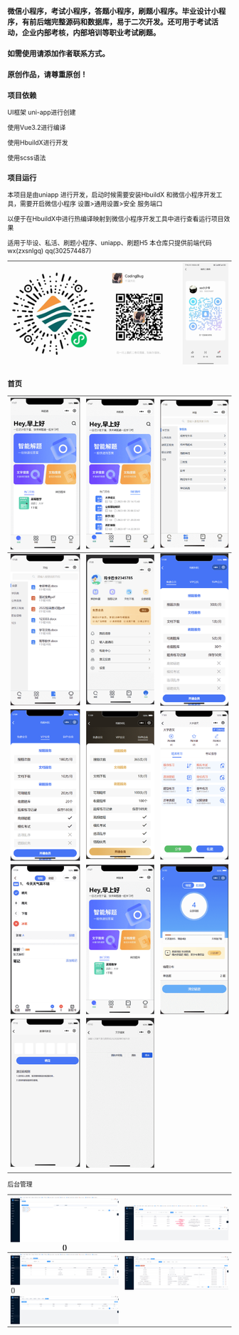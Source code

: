 ### 微信小程序，考试小程序，答题小程序，刷题小程序。毕业设计小程序，有前后端完整源码和数据库，易于二次开发。还可用于考试活动，企业内部考核，内部培训等职业考试刷题。

### 如需使用请添加作者联系方式。

### 原创作品，请尊重原创！



### 项目依赖

UI框架 uni-app进行创建

使用Vue3.2进行编译

使用HbuildX进行开发

使用scss语法

### 项目运行

本项目是由uniapp 进行开发，启动时候需要安装HbuildX 和微信小程序开发工具，需要开启微信小程序 设置>通用设置>安全 服务端口

以便于在HbuildX中进行热编译映射到微信小程序开发工具中进行查看运行项目效果

适用于毕设、私活、刷题小程序、uniapp、刷题H5
本仓库只提供前端代码
wx(zxsnlgq) qq(302574487)

| <img src="./readmeImg/xcx.png" style="zoom:50%;" /> | <img src="./readmeImg/wx.png" style="zoom:50%;" /> | <img src="./readmeImg/qq.png" style="zoom:50%;" /> |
| ------------------------ | ----------------------- | ----------------------- |



### 首页

| <img src="./readmeImg/1.png" style="zoom:50%;" />  | <img src="./readmeImg/2.png" style="zoom:50%;" />  | <img src="./readmeImg/3.png" style="zoom:50%;" />  |
| -------------------------------------------------- | -------------------------------------------------- | -------------------------------------------------- |
| <img src="./readmeImg/4.png" style="zoom:50%;" />  | <img src="./readmeImg/5.png" style="zoom:50%;" />  | <img src="./readmeImg/6.png" style="zoom:50%;" />  |
| <img src="./readmeImg/7.png" style="zoom:50%;" />  | <img src="./readmeImg/8.png" style="zoom:50%;" />  | <img src="./readmeImg/9.png" style="zoom:50%;" />  |
| <img src="./readmeImg/10.png" style="zoom:50%;" /> | <img src="./readmeImg/1.png" style="zoom:50%;" />  | <img src="./readmeImg/12.png" style="zoom:50%;" /> |
| <img src="./readmeImg/13.png" style="zoom:50%;" /> | <img src="./readmeImg/14.png" style="zoom:50%;" /> |                                                    |
|                                                    |                                                    |                                                    |

后台管理

| <img src="./readmeImg/a1.png" style="zoom:50%;" />() | <img src="./readmeImg/a2.png" style="zoom:50%;" />|
| ----------------------- | ----------------------- |
| <img src="./readmeImg/a4.png" />() | <img src="./readmeImg/a5.png" /> |
| <img src="./readmeImg/a7.png" />|                         |


